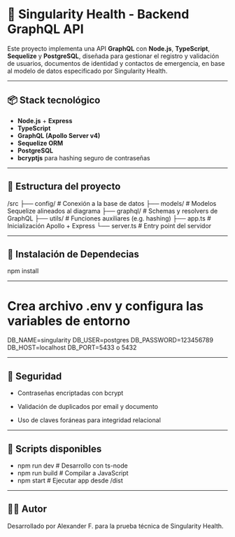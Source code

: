 # 🚀 Singularity Health - Backend GraphQL API

Este proyecto implementa una API **GraphQL** con **Node.js**, **TypeScript**, **Sequelize** y **PostgreSQL**, diseñada para gestionar el registro y validación de usuarios, documentos de identidad y contactos de emergencia, en base al modelo de datos especificado por Singularity Health.

---

## 📦 Stack tecnológico

- **Node.js** + **Express**
- **TypeScript**
- **GraphQL (Apollo Server v4)**
- **Sequelize ORM**
- **PostgreSQL**
- **bcryptjs** para hashing seguro de contraseñas

---

## 📁 Estructura del proyecto

/src
├── config/ # Conexión a la base de datos
├── models/ # Modelos Sequelize alineados al diagrama
├── graphql/ # Schemas y resolvers de GraphQL
├── utils/ # Funciones auxiliares (e.g. hashing)
├── app.ts # Inicialización Apollo + Express
└── server.ts # Entry point del servidor

---

##  🔧 Instalación de Dependecias

npm install

---

# Crea archivo .env y configura las variables de entorno

DB_NAME=singularity
DB_USER=postgres
DB_PASSWORD=123456789
DB_HOST=localhost
DB_PORT=5433 o 5432

---

## 🔐 Seguridad

- Contraseñas encriptadas con bcrypt

- Validación de duplicados por email y documento

- Uso de claves foráneas para integridad relacional

---

## 📌 Scripts disponibles

- npm run dev       # Desarrollo con ts-node
- npm run build     # Compilar a JavaScript
- npm start         # Ejecutar app desde /dist

---

## 👨‍💻 Autor
Desarrollado por Alexander F. para la prueba técnica de Singularity Health.
